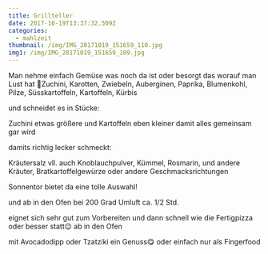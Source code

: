 ```yaml
---
title: Grillteller
date: 2017-10-19T13:37:32.509Z
categories:
  - mahlzeit
thumbnail: /img/IMG_20171019_151659_110.jpg
img1: /img/IMG_20171019_151659_109.jpg
---
```

Man nehme einfach Gemüse was noch da ist oder besorgt das worauf man Lust hat 🤔Zuchini, Karotten, Zwiebeln, Auberginen, Paprika, Blumenkohl, Pilze, Süsskartoffeln, Kartoffeln, Kürbis

und schneidet es in Stücke: 

Zuchini etwas größere und Kartoffeln eben kleiner damit alles gemeinsam gar wird

damits richtig lecker schmeckt: 

Kräutersalz vll. auch Knoblauchpulver, Kümmel, Rosmarin, und andere Kräuter, Bratkartoffelgewürze oder andere Geschmacksrichtungen 

Sonnentor bietet da eine tolle Auswahl!

und ab in den Ofen bei 200 Grad Umluft ca. 1/2 Std. 

eignet sich sehr gut zum Vorbereiten und dann schnell wie die Fertigpizza oder besser statt😉 ab in den Ofen 

mit Avocadodipp oder Tzatziki  ein Genuss😋 oder einfach nur als Fingerfood
